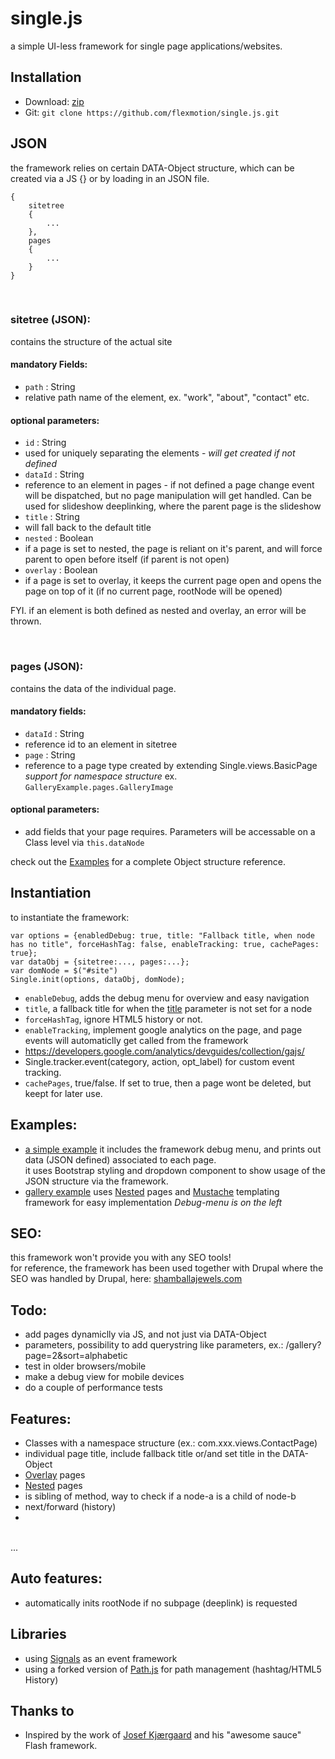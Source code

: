 single.js
=========================

a simple UI-less framework for single page applications/websites.<br>

## Installation

* Download: [zip](https://github.com/flexmotion/single.js/zipball/master)
* Git: `git clone https://github.com/flexmotion/single.js.git`

## JSON
the framework relies on certain DATA-Object structure, which can be created via a JS {} or by loading in an JSON file.

    {
    	sitetree
    	{
    		...
    	},
    	pages
    	{
    		...
    	}
    }

<br>

### sitetree (JSON):
contains the structure of the actual site

#### mandatory Fields:
* `path` : String
 * relative path name of the element, ex. "work", "about", "contact" etc.

#### optional parameters:
* `id` : String
 * used for uniquely separating the elements - <i>will get created if not defined</i>
* `dataId` : String
 * reference to an element in pages - if not defined a page change event will be dispatched, but no page manipulation will get handled. Can be used for slideshow deeplinking, where the parent page is the slideshow
* `title` : String
 * will fall back to the default title
* `nested` : Boolean
 * if a page is set to nested, the page is reliant on it's parent, and will force parent to open before itself (if parent is not open)
* `overlay` : Boolean
 * if a page is set to overlay, it keeps the current page open and opens the page on top of it (if no current page, rootNode will be opened)

FYI. if an element is both defined as nested and overlay, an error will be thrown.

<br>

### pages (JSON):
contains the data of the individual page.

#### mandatory fields:
* `dataId` : String
 * reference id to an element in sitetree
* `page` : String
 * reference to a page type created by extending Single.views.BasicPage<br><i>support for namespace structure </i>ex. `GalleryExample.pages.GalleryImage`

#### optional parameters:
* add fields that your page requires. Parameters will be accessable on a Class level via `this.dataNode`

check out the [Examples](#examples) for a complete Object structure reference.

## Instantiation
to instantiate the framework:

	var options = {enabledDebug: true, title: "Fallback title, when node has no title", forceHashTag: false, enableTracking: true, cachePages: true};
	var dataObj = {sitetree:..., pages:...};
	var domNode = $("#site")
	Single.init(options, dataObj, domNode);

* `enableDebug`, adds the debug menu for overview and easy navigation
* `title`, a fallback title for when the [title](#optional-parameters) parameter is not set for a node
* `forceHashTag`, ignore HTML5 history or not.
* `enableTracking`, implement google analytics on the page, and page events will automaticlly get called from the framework
 * https://developers.google.com/analytics/devguides/collection/gajs/
 * Single.tracker.event(category, action, opt_label) for custom event tracking.
* `cachePages`, true/false. If set to true, then a page wont be deleted, but keept for later use.

## Examples:
* [a simple example](http://rwatgg.dk/labs/single.js/examples/simple.php) it includes the framework debug menu, and prints out data (JSON defined) associated to each page.<br>
it uses Bootstrap styling and dropdown component to show usage of the JSON structure via the framework.
* [gallery example](http://rwatgg.dk/labs/single.js/examples/gallery.php)
uses [Nested](#optional-parameters) pages and [Mustache](https://github.com/janl/mustache.js) templating framework for easy implementation
 <i>Debug-menu is on the left</i>

## SEO:
this framework won't provide you with any SEO tools!<br>
for reference, the framework has been used together with Drupal where the SEO was handled by Drupal, here: [shamballajewels.com](http://shamballajewels.com)

## Todo:
* add pages dynamiclly via JS, and not just via DATA-Object
* parameters, possibility to add querystring like parameters, ex.: /gallery?page=2&sort=alphabetic
* test in older browsers/mobile
* make a debug view for mobile devices
* do a couple of performance tests

## Features:
* Classes with a namespace structure (ex.: com.xxx.views.ContactPage)
* individual page title, include fallback title or/and set title in the DATA-Object
* [Overlay](#optional-parameters) pages
* [Nested](#optional-parameters) pages
* is sibling of method, way to check if a node-a is a child of node-b
* next/forward (history)
* 
<br>...

## Auto features:
* automatically inits rootNode if no subpage (deeplink) is requested

## Libraries
* using [Signals](http://millermedeiros.github.com/js-signals/) as an event framework
* using a forked version of [Path.js](https://github.com/mtrpcic/pathjs) for path management (hashtag/HTML5 History)

## Thanks to
- Inspired by the work of [Josef Kjærgaard](http://josefkjaergaard.com/) and his "awesome sauce" Flash framework.
